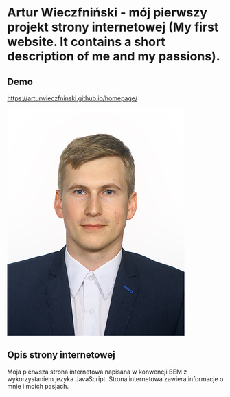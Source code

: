 # Artur Wieczfniński - mój pierwszy projekt strony internetowej (My first website. It contains a short description of me and my passions).

## Demo

https://arturwieczfninski.github.io/homepage/

![Artur](images/PictureProfile.jpg)

## Opis strony internetowej

Moja pierwsza strona internetowa napisana w konwencji BEM z wykorzystaniem jezyka JavaScript. 
Strona internetowa zawiera informacje o mnie i moich pasjach.

